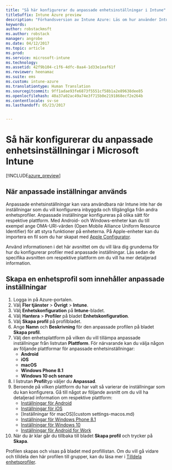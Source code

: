 ```yaml
---
title: "Så här konfigurerar du anpassade enhetsinställningar i Intune"
titleSuffix: Intune Azure preview
description: "Förhandsversion av Intune Azure: Läs om hur använder Intune för att konfigurera anpassade inställningar för enheter som du hanterar."
keywords: 
author: robstackmsft
ms.author: robstack
manager: angrobe
ms.date: 04/12/2017
ms.topic: article
ms.prod: 
ms.service: microsoft-intune
ms.technology: 
ms.assetid: 42f9b104-c1f6-4dfc-8aa4-1d33e1eaf61f
ms.reviewer: heenamac
ms.suite: ems
ms.custom: intune-azure
ms.translationtype: Human Translation
ms.sourcegitcommit: 9ff1adae93fe6873f5551cf58b1a2e89638dee85
ms.openlocfilehash: 40a37a02ac49a74e3f715b0e2191868ecf2e264b
ms.contentlocale: sv-se
ms.lasthandoff: 05/23/2017


---
```


# <a name="how-to-configure-custom-device-settings-in-microsoft-intune"></a>Så här konfigurerar du anpassade enhetsinställningar i Microsoft Intune

[!INCLUDE[azure_preview](./includes/azure_preview.md)]

## <a name="when-to-use-custom-settings"></a>När anpassade inställningar används

Anpassade enhetsinställningar kan vara användbara när Intune inte har de inställningar som du vill konfigurera inbyggda och tillgängliga från andra enhetsprofiler.
Anpassade inställningar konfigureras på olika sätt för respektive plattform. Med Android- och Windows-enheter kan du till exempel ange OMA-URI-värden (Open Mobile Alliance Uniform Resource Identifier) för att styra funktioner på enheterna. På Apple-enheter kan du importera en fil som du har skapat med [Apple Configurator](https://itunes.apple.com/us/app/apple-configurator-2/id1037126344?mt=12).

Använd informationen i det här avsnittet om du vill lära dig grunderna för hur du konfigurerar profiler med anpassade inställningar. Läs sedan de specifika avsnitten om respektive plattform om du vill ha mer detaljerad information.

## <a name="create-a-device-profile-containing-custom-settings"></a>Skapa en enhetsprofil som innehåller anpassade inställningar

1. Logga in på Azure-portalen.
2. Välj **Fler tjänster** > **Övrigt** > **Intune**.
3. Välj **Enhetskonfiguration** på **Intune**-bladet.
2. Välj **Hantera** > **Profiler** på bladet **Enhetskonfiguration**.
3. Välj **Skapa profil** på profilbladet.
4. Ange **Namn** och **Beskrivning** för den anpassade profilen på bladet **Skapa profil**.
5. Välj den enhetsplattform på vilken du vill tillämpa anpassade inställningar från listrutan **Plattform**. För närvarande kan du välja någon av följande plattformar för anpassade enhetsinställningar:
    - **Android**
    - **iOS**
    - **macOS**
    - **Windows Phone 8.1**
    - **Windows 10 och senare**
6. I listrutan **Profil**typ väljer du **Anpassad**.
7. Beroende på vilken plattform du har valt så varierar de inställningar som du kan konfigurera. Gå till något av följande avsnitt om du vill ha detaljerad information om respektive plattform:
    - [Inställningar för Android](custom-settings-android.md)
    - [Inställningar för iOS](custom-settings-ios.md)
    - [Inställningar för macOS](custom settings-macos.md)
    - [Inställningar för Windows Phone 8.1](custom-settings-windows-phone-8-1.md)
    - [Inställningar för Windows 10](custom-settings-windows-10.md)
    - [Inställningar för Android for Work](custom-settings-android-for-work.md)
8. När du är klar går du tillbaka till bladet **Skapa profil** och trycker på **Skapa**.

Profilen skapas och visas på bladet med profillistan.
Om du vill gå vidare och tilldela den här profilen till grupper, kan du läsa mer i [Tilldela enhetsprofiler](device-profile-assign.md).

